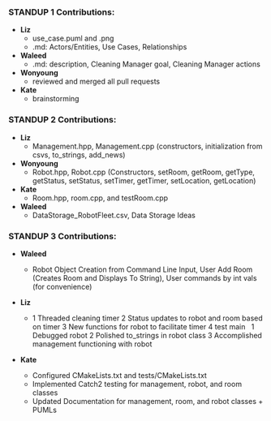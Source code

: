 ### STANDUP 1 Contributions:
* **Liz**
    - use_case.puml and .png
    - .md: Actors/Entities, Use Cases, Relationships
* **Waleed** 
    - .md: description, Cleaning Manager goal, Cleaning Manager actions 
* **Wonyoung**
    - reviewed and merged all pull requests 
* **Kate**
    - brainstorming


### STANDUP 2 Contributions:
* **Liz**
    - Management.hpp, Management.cpp (constructors, initialization from csvs, to_strings, add_news)
* **Wonyoung**
    - Robot.hpp, Robot.cpp (Constructors, setRoom, getRoom, getType, getStatus, setStatus, setTimer, getTimer, setLocation, getLocation)
* **Kate**
    - Room.hpp, room.cpp, and testRoom.cpp
* **Waleed**
    - DataStorage_RobotFleet.csv, Data Storage Ideas

### STANDUP 3 Contributions:
* **Waleed**
	- Robot Object Creation from Command Line Input, User Add Room (Creates Room and Displays To String), User commands by int vals (for convenience)
* **Liz**
	-	1	Threaded cleaning timer
		2	Status updates to robot and room based on timer 
		3	New functions for robot to facilitate timer 
		4	test main
	 
		1	Debugged robot
		2	Polished to_strings in robot class
		3	Accomplished management functioning with robot

* **Kate**
	- Configured CMakeLists.txt and tests/CMakeLists.txt
	- Implemented Catch2 testing for management, robot, and room classes
	- Updated Documentation for management, room, and robot classes + PUMLs

